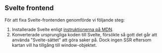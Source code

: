 ## Svelte frontend
För att fixa Svelte-frontenden genomförde vi följande steg:

1. Installerade Svelte enligt [instruktionerna på MDN](https://developer.mozilla.org/en-US/docs/Learn/Tools_and_testing/Client-side_JavaScript_frameworks/Svelte_getting_started).
2. Konverterade ursprungliga koden till Svelte, försökte så gott det går att använda "Svelte-sättet" att göra saker 
   på. Dock ingen SSR eftersom kartan vill ha tillgång till window-objektet. 
